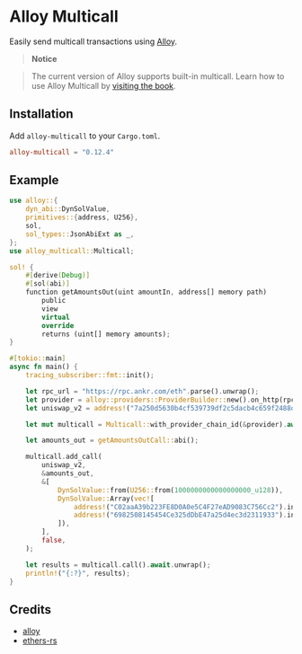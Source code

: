 # Alloy Multicall

Easily send multicall transactions using [Alloy].

[Alloy]: https://github.com/alloy-rs/alloy

> **Notice**

> The current version of Alloy supports built-in multicall.
> Learn how to use Alloy Multicall by [visiting the book](https://alloy.rs/guides/multicall).

## Installation

Add `alloy-multicall` to your `Cargo.toml`.

```toml
alloy-multicall = "0.12.4"
```

## Example

```rust
use alloy::{
    dyn_abi::DynSolValue,
    primitives::{address, U256},
    sol,
    sol_types::JsonAbiExt as _,
};
use alloy_multicall::Multicall;

sol! {
    #[derive(Debug)]
    #[sol(abi)]
    function getAmountsOut(uint amountIn, address[] memory path)
        public
        view
        virtual
        override
        returns (uint[] memory amounts);
}

#[tokio::main]
async fn main() {
    tracing_subscriber::fmt::init();

    let rpc_url = "https://rpc.ankr.com/eth".parse().unwrap();
    let provider = alloy::providers::ProviderBuilder::new().on_http(rpc_url);
    let uniswap_v2 = address!("7a250d5630b4cf539739df2c5dacb4c659f2488d");

    let mut multicall = Multicall::with_provider_chain_id(&provider).await.unwrap();

    let amounts_out = getAmountsOutCall::abi();

    multicall.add_call(
        uniswap_v2,
        &amounts_out,
        &[
            DynSolValue::from(U256::from(1000000000000000000_u128)),
            DynSolValue::Array(vec![
                address!("C02aaA39b223FE8D0A0e5C4F27eAD9083C756Cc2").into(),
                address!("6982508145454Ce325dDbE47a25d4ec3d2311933").into(),
            ]),
        ],
        false,
    );

    let results = multicall.call().await.unwrap();
    println!("{:?}", results);
}
```


## Credits

- [alloy]
- [ethers-rs]

[alloy]: https://github.com/alloy-rs
[ethers-rs]: https://github.com/gakonst/ethers-rs
